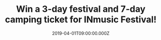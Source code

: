 ---
campaign-uuid: "c-7a88ffe7-2016-4e81-9c03-f3321832c758"
type: "Preview"
category: "Tickets"
date: "2019-04-01T09:00:00.000Z"
end-date: "2019-04-22T23:59:00.000Z"
disable-form: false
is_promoted: true
has_entry_page: true
title: "Win a 3-day festival and 7-day camping ticket for INmusic Festival!"
competition-description: "<p>What better way to kick off the summer in style than\
  \ with an amazing festival and camping tickets to the 14th INmusic Festival in the\
  \ beautiful Zagreb, Croatia? The line-up is packed to hilt with bands not to be\
  \ missed live, from pioneering new artists to rock legends.</p>\n<p>We are pretty\
  \ sure you won’t want to miss this… that’s why we are giving away a 3-day festival\
  \ and 7-day camping ticket for INmusic Festival 2019 to 2 lucky NME AAA members\
  \ to win! Want to come along with us? Click below for a chance to win!</p>\n"
hero-header: "Win a 3-day festival and 7-day camping ticket for INmusic Festival"
terms-confirmation: "N/A"
banner-img: "https://assets.expresslyapp.com/asset-0d68116e-f4e7-4a60-8d83-614781a27991.jpg"
logo-left-href: "aaa.nme.com"
logo-left-image: "https://assets.expresslyapp.com/asset-6b01151a-8b8b-4a8d-aa5c-85d7e93fb12c.jpg"
logo-left-title: "NME AAA"
bg-image-hero: "https://assets.expresslyapp.com/asset-0b741ae4-2c3b-4a98-8c32-6846bfebece5.jpg"
bg-image-first: "https://assets.expresslyapp.com/asset-51fc445d-6f8c-41ef-a702-ead2e6bdc6ad.jpg"
bg-image-second: "https://assets.expresslyapp.com/asset-61dd55b1-20e7-498b-9466-20e70e820e41.jpg"
bg-image-third: "https://assets.expresslyapp.com/asset-b4578534-c087-4211-9162-67bb5918fd13.jpg"
section1-content: "<p>We have on our hands tickets to the INmusic Festival 2019 in\
  \ Zagreb, Croatia taking place from June 24th-26th to give away! Spanning three\
  \ beautiful islands in the middle of Lake Jarun, Zagreb, you’ll be spoilt to find\
  \ a more idyllic location to enjoy your favourite bands!</p>\n"
section2-content: "<p>The line-up is packed to hilt with bands not to be missed live,\
  \ from pioneering new artists to rock legends. Kicking off the headliners are The\
  \ Cure, Foals, Suede, Garbage, Frank Turner & The Sleeping Souls and many, many\
  \ more!</p>\n<p>Its not to be missed.</p>\n"
section3-content: "<p>INmusic offers something for everyone. An array of the best\
  \ Indie rock bands on the planet, sunshine, a picturesque location and activities\
  \ like swimming, yoga and sports. Hardcore campers lay back and relax with the lakeside\
  \ camping on two of the islands that are equipped with Wi-Fi, showers and beaches!\
  \ Camping has never looked so good!</p>\n<p>If you are over 18, complete the form\
  \ below to be in with a chance to rock out with INmusic in Croatia!</p>\n<p>Good\
  \ luck!</p>\n"
entry-title: "Win a 3-day festival and 7-day camping ticket for INmusic Festival!"
entry-content: "<p>Enter the draw to win a 3-day festival and 7-day camping ticket\
  \ for INmusic Festival by entering below before 23:59 on 1st of May 2019.</p>\n"
has-winner: false
prize-description: "Each winner will win the following prize: a 3-day festival and\
  \ 7-day camping ticket to INmusic festival, lake Jarun, Zagreb on 24th-26th June\
  \ 2019."
prize-restrictions: "The winners are responsible for all expenses and travel and accommodation\
  \ arrangements included in the prize, including any necessary travel documents,\
  \ passports and visas."
special-conditions: "Multiple entries are allowed up to one every day.\r\nWinners\
  \ will be notified by email on or around the 29th April the notification date. If\
  \ the winner cannot be contacted within 24 hours  the Promoter reserves the right\
  \ to offer the prize to the next eligible entrant drawn at random."
country-restrictions:
- "GB"
---